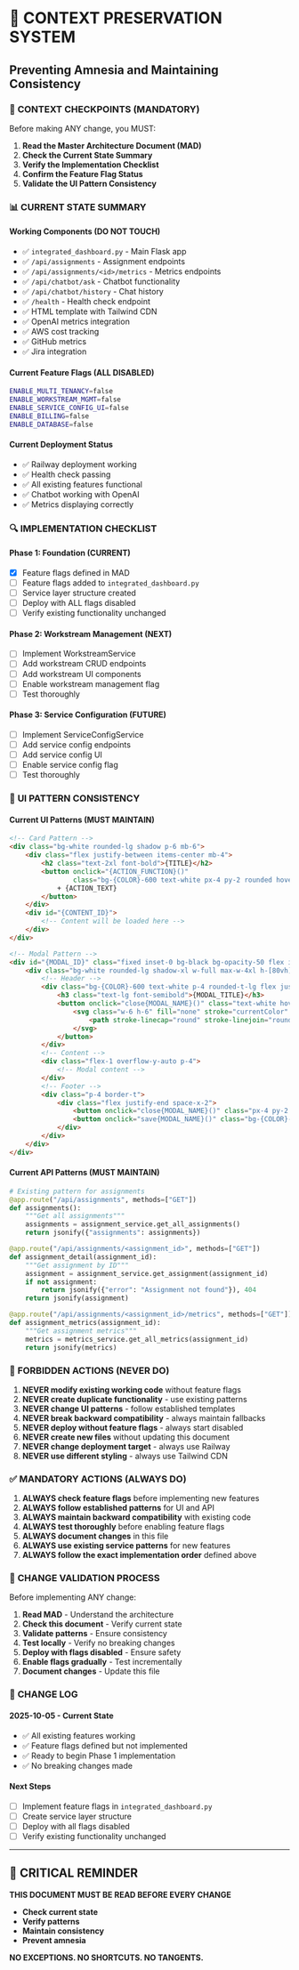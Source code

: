 # 🧠 CONTEXT PRESERVATION SYSTEM
## Preventing Amnesia and Maintaining Consistency

### 🎯 **CONTEXT CHECKPOINTS (MANDATORY)**

Before making ANY change, you MUST:

1. **Read the Master Architecture Document (MAD)**
2. **Check the Current State Summary**
3. **Verify the Implementation Checklist**
4. **Confirm the Feature Flag Status**
5. **Validate the UI Pattern Consistency**

### 📊 **CURRENT STATE SUMMARY**

#### **Working Components (DO NOT TOUCH)**
- ✅ `integrated_dashboard.py` - Main Flask app
- ✅ `/api/assignments` - Assignment endpoints
- ✅ `/api/assignments/<id>/metrics` - Metrics endpoints
- ✅ `/api/chatbot/ask` - Chatbot functionality
- ✅ `/api/chatbot/history` - Chat history
- ✅ `/health` - Health check endpoint
- ✅ HTML template with Tailwind CDN
- ✅ OpenAI metrics integration
- ✅ AWS cost tracking
- ✅ GitHub metrics
- ✅ Jira integration

#### **Current Feature Flags (ALL DISABLED)**
```bash
ENABLE_MULTI_TENANCY=false
ENABLE_WORKSTREAM_MGMT=false
ENABLE_SERVICE_CONFIG_UI=false
ENABLE_BILLING=false
ENABLE_DATABASE=false
```

#### **Current Deployment Status**
- ✅ Railway deployment working
- ✅ Health check passing
- ✅ All existing features functional
- ✅ Chatbot working with OpenAI
- ✅ Metrics displaying correctly

### 🔍 **IMPLEMENTATION CHECKLIST**

#### **Phase 1: Foundation (CURRENT)**
- [x] Feature flags defined in MAD
- [ ] Feature flags added to `integrated_dashboard.py`
- [ ] Service layer structure created
- [ ] Deploy with ALL flags disabled
- [ ] Verify existing functionality unchanged

#### **Phase 2: Workstream Management (NEXT)**
- [ ] Implement WorkstreamService
- [ ] Add workstream CRUD endpoints
- [ ] Add workstream UI components
- [ ] Enable workstream management flag
- [ ] Test thoroughly

#### **Phase 3: Service Configuration (FUTURE)**
- [ ] Implement ServiceConfigService
- [ ] Add service config endpoints
- [ ] Add service config UI
- [ ] Enable service config flag
- [ ] Test thoroughly

### 🎨 **UI PATTERN CONSISTENCY**

#### **Current UI Patterns (MUST MAINTAIN)**
```html
<!-- Card Pattern -->
<div class="bg-white rounded-lg shadow p-6 mb-6">
    <div class="flex justify-between items-center mb-4">
        <h2 class="text-2xl font-bold">{TITLE}</h2>
        <button onclick="{ACTION_FUNCTION}()" 
                class="bg-{COLOR}-600 text-white px-4 py-2 rounded hover:bg-{COLOR}-700">
            + {ACTION_TEXT}
        </button>
    </div>
    <div id="{CONTENT_ID}">
        <!-- Content will be loaded here -->
    </div>
</div>

<!-- Modal Pattern -->
<div id="{MODAL_ID}" class="fixed inset-0 bg-black bg-opacity-50 flex items-center justify-center z-50 p-4 hidden">
    <div class="bg-white rounded-lg shadow-xl w-full max-w-4xl h-[80vh] flex flex-col">
        <!-- Header -->
        <div class="bg-{COLOR}-600 text-white p-4 rounded-t-lg flex justify-between items-center">
            <h3 class="text-lg font-semibold">{MODAL_TITLE}</h3>
            <button onclick="close{MODAL_NAME}()" class="text-white hover:text-gray-200">
                <svg class="w-6 h-6" fill="none" stroke="currentColor" viewBox="0 0 24 24">
                    <path stroke-linecap="round" stroke-linejoin="round" stroke-width="2" d="M6 18L18 6M6 6l12 12"></path>
                </svg>
            </button>
        </div>
        <!-- Content -->
        <div class="flex-1 overflow-y-auto p-4">
            <!-- Modal content -->
        </div>
        <!-- Footer -->
        <div class="p-4 border-t">
            <div class="flex justify-end space-x-2">
                <button onclick="close{MODAL_NAME}()" class="px-4 py-2 text-gray-600 hover:text-gray-800">Cancel</button>
                <button onclick="save{MODAL_NAME}()" class="bg-{COLOR}-600 text-white px-4 py-2 rounded hover:bg-{COLOR}-700">Save</button>
            </div>
        </div>
    </div>
</div>
```

#### **Current API Patterns (MUST MAINTAIN)**
```python
# Existing pattern for assignments
@app.route("/api/assignments", methods=["GET"])
def assignments():
    """Get all assignments"""
    assignments = assignment_service.get_all_assignments()
    return jsonify({"assignments": assignments})

@app.route("/api/assignments/<assignment_id>", methods=["GET"])
def assignment_detail(assignment_id):
    """Get assignment by ID"""
    assignment = assignment_service.get_assignment(assignment_id)
    if not assignment:
        return jsonify({"error": "Assignment not found"}), 404
    return jsonify(assignment)

@app.route("/api/assignments/<assignment_id>/metrics", methods=["GET"])
def assignment_metrics(assignment_id):
    """Get assignment metrics"""
    metrics = metrics_service.get_all_metrics(assignment_id)
    return jsonify(metrics)
```

### 🚫 **FORBIDDEN ACTIONS (NEVER DO)**

1. **NEVER modify existing working code** without feature flags
2. **NEVER create duplicate functionality** - use existing patterns
3. **NEVER change UI patterns** - follow established templates
4. **NEVER break backward compatibility** - always maintain fallbacks
5. **NEVER deploy without feature flags** - always start disabled
6. **NEVER create new files** without updating this document
7. **NEVER change deployment target** - always use Railway
8. **NEVER use different styling** - always use Tailwind CDN

### ✅ **MANDATORY ACTIONS (ALWAYS DO)**

1. **ALWAYS check feature flags** before implementing new features
2. **ALWAYS follow established patterns** for UI and API
3. **ALWAYS maintain backward compatibility** with existing code
4. **ALWAYS test thoroughly** before enabling feature flags
5. **ALWAYS document changes** in this file
6. **ALWAYS use existing service patterns** for new features
7. **ALWAYS follow the exact implementation order** defined above

### 🔄 **CHANGE VALIDATION PROCESS**

Before implementing ANY change:

1. **Read MAD** - Understand the architecture
2. **Check this document** - Verify current state
3. **Validate patterns** - Ensure consistency
4. **Test locally** - Verify no breaking changes
5. **Deploy with flags disabled** - Ensure safety
6. **Enable flags gradually** - Test incrementally
7. **Document changes** - Update this file

### 📝 **CHANGE LOG**

#### **2025-10-05 - Current State**
- ✅ All existing features working
- ✅ Feature flags defined but not implemented
- ✅ Ready to begin Phase 1 implementation
- ✅ No breaking changes made

#### **Next Steps**
- [ ] Implement feature flags in `integrated_dashboard.py`
- [ ] Create service layer structure
- [ ] Deploy with all flags disabled
- [ ] Verify existing functionality unchanged

---

## 🚨 **CRITICAL REMINDER**

**THIS DOCUMENT MUST BE READ BEFORE EVERY CHANGE**

- **Check current state**
- **Verify patterns**
- **Maintain consistency**
- **Prevent amnesia**

**NO EXCEPTIONS. NO SHORTCUTS. NO TANGENTS.**
